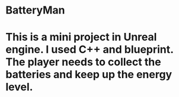# BatteryMan
# This is a  mini project in Unreal engine. I used C++ and blueprint. The player needs to collect the batteries and keep up the energy level. 
